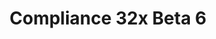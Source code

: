 ---
layout: post
title: Compliance 32x Beta 6
permalink: /compliance32x/B6
comments: true
comments-id: 1.16.5-32x-Beta-6
header-img: https://database.compliancepack.net/images/website/posts/32x/B6.jpg

long_text: A shipwreck awaits you with a new beta as its treasure – just make sure not to get strangled by the drowned! Beyond that, this update brings multiple changes and additions like logs and the spooky phantom. Thanks to our great contributors for making this possible!<br><br>Enjoy, and let us know what you think.

main_changelog: changelogs/compliance32

download:
  - Java - 1.16.5 (GitHub):
    - https://github.com/Compliance-Resource-Pack/Compliance-Java-32x/releases/download/beta-6/Compliance-32x-Java-Beta-6.zip
  - Java - 1.16.5 (CurseForge):
    - https://www.curseforge.com/minecraft/texture-packs/compliance-32x/download/3274045
  - Bedrock - 1.16.220 (GitHub):
    - https://github.com/Compliance-Resource-Pack/Compliance-Bedrock-32x/releases/download/beta-6/Compliance-32x-Bedrock-Beta-6.mcpack
---